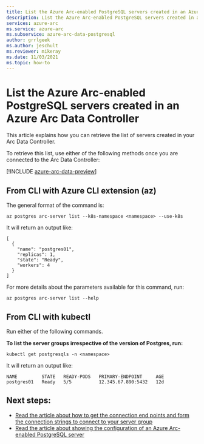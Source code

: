 ```yaml
---
title: List the Azure Arc-enabled PostgreSQL servers created in an Azure Arc Data Controller
description: List the Azure Arc-enabled PostgreSQL servers created in an Azure Arc Data Controller
services: azure-arc
ms.service: azure-arc
ms.subservice: azure-arc-data-postgresql
author: grrlgeek
ms.author: jeschult
ms.reviewer: mikeray
ms.date: 11/03/2021
ms.topic: how-to
---
```


# List the Azure Arc-enabled PostgreSQL servers created in an Azure Arc Data Controller

This article explains how you can retrieve the list of servers created in your Arc Data Controller.

To retrieve this list, use either of the following methods once you are connected to the Arc Data Controller:

[!INCLUDE [azure-arc-data-preview](../../../includes/azure-arc-data-preview.md)]

## From CLI with Azure CLI extension (az)

The general format of the command is:
```azurecli
az postgres arc-server list --k8s-namespace <namespace> --use-k8s
```

It will return an output like:
```console
[
  {
    "name": "postgres01",
    "replicas": 1,
    "state": "Ready",
    "workers": 4
  }
]
```
For more details about the parameters available for this command, run:
```azurecli
az postgres arc-server list --help
```

## From CLI with kubectl
Run either of the following commands.

**To list the server groups irrespective of the version of Postgres, run:**
```console
kubectl get postgresqls -n <namespace>
```
It will return an output like:
```console
NAME         STATE   READY-PODS   PRIMARY-ENDPOINT     AGE
postgres01   Ready   5/5          12.345.67.890:5432   12d
```

## Next steps:

* [Read the article about how to get the connection end points and form the connection strings to connect to your server group](get-connection-endpoints-and-connection-strings-postgres-hyperscale.md)
* [Read the article about showing the configuration of an Azure Arc-enabled PostgreSQL server](show-configuration-postgresql-hyperscale-server-group.md)
